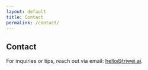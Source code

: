 ```yaml
---
layout: default
title: Contact
permalink: /contact/
---
```


## Contact

For inquiries or tips, reach out via email: [hello@triwei.ai](mailto:hello@triwei.ai).
